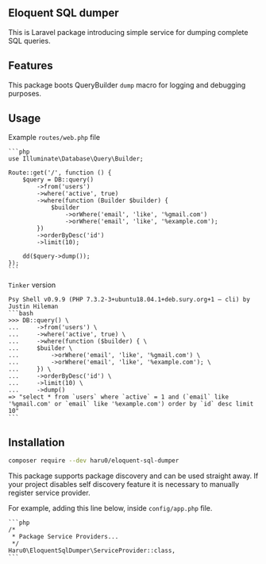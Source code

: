 ## Eloquent SQL dumper
This is Laravel package introducing simple service for dumping complete SQL queries.

## Features
This package boots QueryBuilder `dump` macro for logging and debugging purposes.

## Usage

Example `routes/web.php` file

    ```php
    use Illuminate\Database\Query\Builder;
    
    Route::get('/', function () {
        $query = DB::query()
            ->from('users')
            ->where('active', true)
            ->where(function (Builder $builder) {
                $builder
                    ->orWhere('email', 'like', '%gmail.com')
                    ->orWhere('email', 'like', '%example.com');
            })
            ->orderByDesc('id')
            ->limit(10);
    
        dd($query->dump());
    });
    ```

`Tinker` version

    Psy Shell v0.9.9 (PHP 7.3.2-3+ubuntu18.04.1+deb.sury.org+1 — cli) by Justin Hileman
    ```bash
    >>> DB::query() \
    ...     ->from('users') \
    ...     ->where('active', true) \
    ...     ->where(function ($builder) { \
    ...     $builder \
    ...         ->orWhere('email', 'like', '%gmail.com') \
    ...         ->orWhere('email', 'like', '%example.com'); \
    ...     }) \
    ...     ->orderByDesc('id') \
    ...     ->limit(10) \
    ...     ->dump()
    => "select * from `users` where `active` = 1 and (`email` like '%gmail.com' or `email` like '%example.com') order by `id` desc limit 10"
    ```

## Installation

```bash
composer require --dev haru0/eloquent-sql-dumper
```

This package supports package discovery and can be used straight away. If your project disables self discovery feature it is necessary to manually register service provider.

For example, adding this line below, inside `config/app.php` file.

    ```php
    /*
     * Package Service Providers...
     */
    Haru0\EloquentSqlDumper\ServiceProvider::class,
    ```
